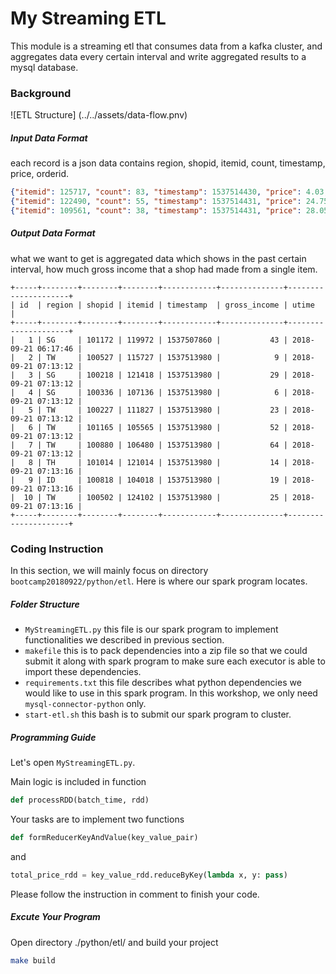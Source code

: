 # My Streaming ETL

This module is a streaming etl that consumes data from a kafka cluster, and aggregates data every certain interval and write aggregated results to a mysql database.

### Background
![ETL Structure]
(../../assets/data-flow.pnv)

##### Input Data Format

each record is a json data contains region, shopid, itemid, count, timestamp, price, orderid.

```json
{"itemid": 125717, "count": 83, "timestamp": 1537514430, "price": 4.03, "orderid": 1000000196283, "shopid": 100917, "region": "TW"}
{"itemid": 122490, "count": 55, "timestamp": 1537514431, "price": 24.75, "orderid": 1000000196284, "shopid": 100090, "region": "TW"}
{"itemid": 109561, "count": 38, "timestamp": 1537514431, "price": 28.05, "orderid": 1000000196285, "shopid": 100361, "region": "MY"}
```

##### Output Data Format
what we want to get is aggregated data which shows in the past certain interval, how much gross income that a shop had made from a single item.
```mysql
+-----+--------+--------+--------+------------+--------------+---------------------+
| id  | region | shopid | itemid | timestamp  | gross_income | utime               |
+-----+--------+--------+--------+------------+--------------+---------------------+
|   1 | SG     | 101172 | 119972 | 1537507860 |           43 | 2018-09-21 06:17:46 |
|   2 | TW     | 100527 | 115727 | 1537513980 |            9 | 2018-09-21 07:13:12 |
|   3 | SG     | 100218 | 121418 | 1537513980 |           29 | 2018-09-21 07:13:12 |
|   4 | SG     | 100336 | 107136 | 1537513980 |            6 | 2018-09-21 07:13:12 |
|   5 | TW     | 100227 | 111827 | 1537513980 |           23 | 2018-09-21 07:13:12 |
|   6 | TW     | 101165 | 105565 | 1537513980 |           52 | 2018-09-21 07:13:12 |
|   7 | TW     | 100880 | 106480 | 1537513980 |           64 | 2018-09-21 07:13:12 |
|   8 | TH     | 101014 | 121014 | 1537513980 |           14 | 2018-09-21 07:13:16 |
|   9 | ID     | 100818 | 104018 | 1537513980 |           19 | 2018-09-21 07:13:16 |
|  10 | TW     | 100502 | 124102 | 1537513980 |           25 | 2018-09-21 07:13:16 |
+-----+--------+--------+--------+------------+--------------+---------------------+
```

### Coding Instruction
In this section, we will mainly focus on directory `bootcamp20180922/python/etl`. Here is where our spark program locates.

##### Folder Structure
* `MyStreamingETL.py` this file is our spark program to implement functionalities we described in previous section.
* `makefile` this is to pack dependencies into a zip file so that we could submit it along with spark program to make sure each executor is able to import these dependencies.
* `requirements.txt` this file describes what python dependencies we would like to use in this spark program. In this workshop, we only need `mysql-connector-python` only.
* `start-etl.sh` this bash is to submit our spark program to cluster.

##### Programming Guide
Let's open `MyStreamingETL.py`. 

Main logic is included in function 

```python
def processRDD(batch_time, rdd)
```

Your tasks are to implement two functions

```python
def formReducerKeyAndValue(key_value_pair)
```

and 

```python
total_price_rdd = key_value_rdd.reduceByKey(lambda x, y: pass)
```

Please follow the instruction in comment to finish your code.

##### Excute Your Program
Open directory ./python/etl/ and build your project

```bash
make build
```
